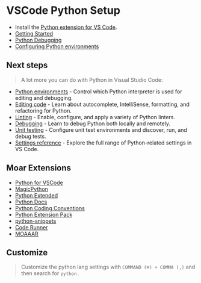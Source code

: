 # VSCode Python Setup

- Install the [Python extension for VS Code](https://marketplace.visualstudio.com/items?itemName=ms-python.python).
- [Getting Started](https://code.visualstudio.com/docs/python/python-tutorial)
- [Python Debugging](https://code.visualstudio.com/docs/python/python-tutorial#_configure-and-run-the-debugger)
- [Configuring Python environments](https://code.visualstudio.com/docs/python/environments)

## Next steps

> A lot more you can do with Python in Visual Studio Code:

- [Python environments](https://code.visualstudio.com/docs/python/environments) - Control which Python interpreter is used for editing and debugging.
- [Editing code](https://code.visualstudio.com/docs/python/editing) - Learn about autocomplete, IntelliSense, formatting, and refactoring for Python.
- [Linting](https://code.visualstudio.com/docs/python/linting) - Enable, configure, and apply a variety of Python linters.
- [Debugging](https://code.visualstudio.com/docs/python/debugging) - Learn to debug Python both locally and remotely.
- [Unit testing](https://code.visualstudio.com/docs/python/unit-testing) - Configure unit test environments and discover, run, and debug tests.
- [Settings reference](https://code.visualstudio.com/docs/python/settings-reference) - Explore the full range of Python-related settings in VS Code.

## Moar Extensions

- [Python for VSCode](https://marketplace.visualstudio.com/items?itemName=tht13.python)
- [MagicPython](https://marketplace.visualstudio.com/items?itemName=magicstack.MagicPython)
- [Python Extended](https://marketplace.visualstudio.com/items?itemName=tushortz.python-extended-snippets)
- [Python Docs](https://marketplace.visualstudio.com/items?itemName=Mukundan.python-docs)
- [Python Coding Conventions](https://marketplace.visualstudio.com/items?itemName=igress.python-coding-conventions)
- [Python Extension Pack](https://marketplace.visualstudio.com/items?itemName=donjayamanne.python-extension-pack)
- [python-snippets](https://marketplace.visualstudio.com/items?itemName=cstrap.python-snippets)
- [Code Runner](https://marketplace.visualstudio.com/items?itemName=formulahendry.code-runner)
- [MOAAAR](https://marketplace.visualstudio.com/search?term=python&target=VSCode&category=All%20categories&sortBy=Relevance)

## Customize

> Customize the python lang settings with `COMMAND (⌘) + COMMA (,)` and then search for `python.`
